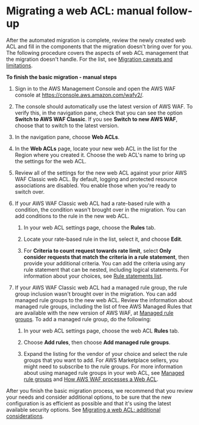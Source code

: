 # Migrating a web ACL: manual follow\-up<a name="waf-migrating-procedure-manual-finish"></a>

After the automated migration is complete, review the newly created web ACL and fill in the components that the migration doesn't bring over for you\. The following procedure covers the aspects of web ACL management that the migration doesn't handle\. For the list, see [Migration caveats and limitations](waf-migrating-caveats.md)\.

**To finish the basic migration \- manual steps**

1. Sign in to the AWS Management Console and open the AWS WAF console at [https://console\.aws\.amazon\.com/wafv2/](https://console.aws.amazon.com/wafv2/)\. 

1. The console should automatically use the latest version of AWS WAF\. To verify this, in the navigation pane, check that you can see the option **Switch to AWS WAF Classic**\. If you see **Switch to new AWS WAF**, choose that to switch to the latest version\. 

1. In the navigation pane, choose **Web ACLs**\. 

1. In the **Web ACLs** page, locate your new web ACL in the list for the Region where you created it\. Choose the web ACL's name to bring up the settings for the web ACL\. 

1. Review all of the settings for the new web ACL against your prior AWS WAF Classic web ACL\. By default, logging and protected resource associations are disabled\. You enable those when you're ready to switch over\. 

1. If your AWS WAF Classic web ACL had a rate\-based rule with a condition, the condition wasn't brought over in the migration\. You can add conditions to the rule in the new web ACL\. 

   1. In your web ACL settings page, choose the **Rules** tab\. 

   1. Locate your rate\-based rule in the list, select it, and choose **Edit**\.

   1. For **Criteria to count request towards rate limit**, select **Only consider requests that match the criteria in a rule statement**, then provide your additional criteria\. You can add the criteria using any rule statement that can be nested, including logical statements\. For information about your choices, see [Rule statements list](waf-rule-statements-list.md)\. 

1. If your AWS WAF Classic web ACL had a managed rule group, the rule group inclusion wasn't brought over in the migration\. You can add managed rule groups to the new web ACL\. Review the information about managed rule groups, including the list of free AWS Managed Rules that are available with the new version of AWS WAF, at [Managed rule groups](waf-managed-rule-groups.md)\. To add a managed rule group, do the following:

   1. In your web ACL settings page, choose the web ACL **Rules** tab\. 

   1. Choose **Add rules**, then choose **Add managed rule groups**\.

   1. Expand the listing for the vendor of your choice and select the rule groups that you want to add\. For AWS Marketplace sellers, you might need to subscribe to the rule groups\. For more information about using managed rule groups in your web ACL, see [Managed rule groups](waf-managed-rule-groups.md) and [How AWS WAF processes a Web ACL](web-acl-processing.md)\.

After you finish the basic migration process, we recommend that you review your needs and consider additional options, to be sure that the new configuration is as efficient as possible and that it's using the latest available security options\. See [Migrating a web ACL: additional considerations](waf-migrating-procedure-additional.md)\.